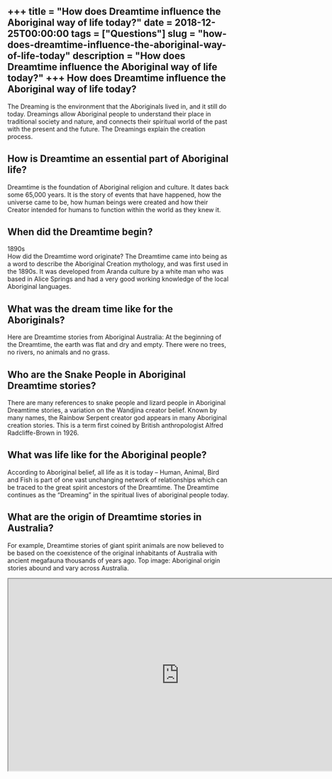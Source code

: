 +++
title = "How does Dreamtime influence the Aboriginal way of life today?"
date = 2018-12-25T00:00:00
tags = ["Questions"]
slug = "how-does-dreamtime-influence-the-aboriginal-way-of-life-today"
description = "How does Dreamtime influence the Aboriginal way of life today?"
+++
How does Dreamtime influence the Aboriginal way of life today?
--------------------------------------------------------------

The Dreaming is the environment that the Aboriginals lived in, and it still do today. Dreamings allow Aboriginal people to understand their place in traditional society and nature, and connects their spiritual world of the past with the present and the future. The Dreamings explain the creation process.

How is Dreamtime an essential part of Aboriginal life?
------------------------------------------------------

Dreamtime is the foundation of Aboriginal religion and culture. It dates back some 65,000 years. It is the story of events that have happened, how the universe came to be, how human beings were created and how their Creator intended for humans to function within the world as they knew it.

When did the Dreamtime begin?
-----------------------------

1890s  
How did the Dreamtime word originate? The Dreamtime came into being as a word to describe the Aboriginal Creation mythology, and was first used in the 1890s. It was developed from Aranda culture by a white man who was based in Alice Springs and had a very good working knowledge of the local Aboriginal languages.

What was the dream time like for the Aboriginals?
-------------------------------------------------

Here are Dreamtime stories from Aboriginal Australia: At the beginning of the Dreamtime, the earth was flat and dry and empty. There were no trees, no rivers, no animals and no grass.

Who are the Snake People in Aboriginal Dreamtime stories?
---------------------------------------------------------

There are many references to snake people and lizard people in Aboriginal Dreamtime stories, a variation on the Wandjina creator belief. Known by many names, the Rainbow Serpent creator god appears in many Aboriginal creation stories. This is a term first coined by British anthropologist Alfred Radcliffe-Brown in 1926.

What was life like for the Aboriginal people?
---------------------------------------------

According to Aboriginal belief, all life as it is today – Human, Animal, Bird and Fish is part of one vast unchanging network of relationships which can be traced to the great spirit ancestors of the Dreamtime. The Dreamtime continues as the “Dreaming” in the spiritual lives of aboriginal people today.

What are the origin of Dreamtime stories in Australia?
------------------------------------------------------

For example, Dreamtime stories of giant spirit animals are now believed to be based on the coexistence of the original inhabitants of Australia with ancient megafauna thousands of years ago. Top image: Aboriginal origin stories abound and vary across Australia.

<iframe allow="accelerometer; autoplay; clipboard-write; encrypted-media; gyroscope; picture-in-picture" allowfullscreen="" class="__youtube_prefs__  epyt-is-override  no-lazyload" data-no-lazy="1" data-origheight="433" data-origwidth="770" data-skipgform_ajax_framebjll="" height="433" id="_ytid_39905" loading="lazy" src="https://www.youtube.com/embed/koxp_q46z0Q?enablejsapi=1&autoplay=0&cc_load_policy=0&cc_lang_pref=&iv_load_policy=1&loop=0&modestbranding=0&rel=1&fs=1&playsinline=0&autohide=2&theme=dark&color=red&controls=1&" title="YouTube player" width="770"></iframe>